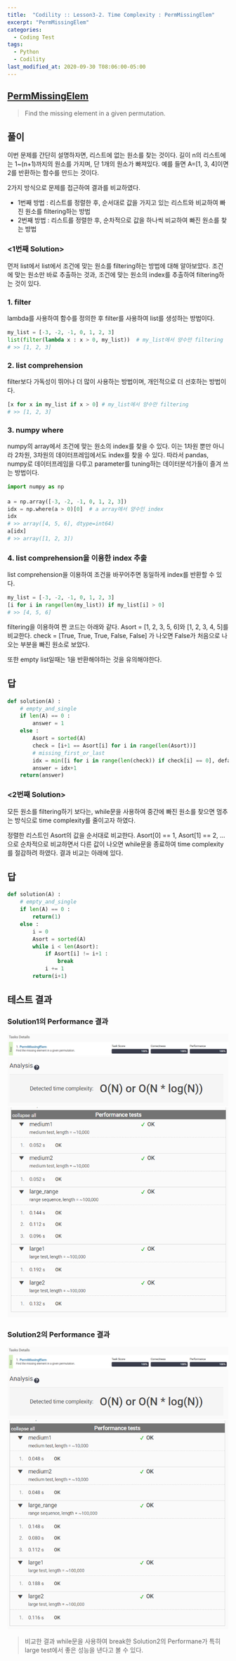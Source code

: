 ```yaml
---
title:  "Codility :: Lesson3-2. Time Complexity : PermMissingElem"
excerpt: "PermMissingElem"
categories:
  - Coding Test
tags:
  - Python
  - Codility
last_modified_at: 2020-09-30 T08:06:00-05:00
---
```


[PermMissingElem](https://app.codility.com/programmers/lessons/3-time_complexity/perm_missing_elem/)
-------------------------
> Find the missing element in a given permutation.


풀이
--------------

이번 문제를 간단히 설명하자면, 리스트에 없는 원소를 찾는 것이다.
길이 n의 리스트에는 1~(n+1)까지의 원소를 가지며, 단 1개의 원소가 빠져있다.
예를 들면 A=[1, 3, 4]이면 2를 반환하는 함수를 만드는 것이다.

2가지 방식으로 문제를 접근하여 결과를 비교하였다.

* 1번째 방법 : 리스트를 정렬한 후, 순서대로 값을 가지고 있는 리스트와 비교하여 빠진 원소를 filtering하는 방법
* 2번째 방법 : 리스트를 정렬한 후, 순차적으로 값을 하나씩 비교하여 빠진 원소를 찾는 방법


### <1번째 Solution>

먼저 list에서 list에서 조건에 맞는 원소를 filtering하는 방법에 대해 알아보았다. 조건에 맞는 원소만 바로 추출하는 것과, 조건에 맞는 원소의 index를 추출하여 filtering하는 것이 있다.


### 1. filter
lambda를 사용하여 함수를 정의한 후 filter를 사용하여 list를 생성하는 방법이다.

```python
my_list = [-3, -2, -1, 0, 1, 2, 3]
list(filter(lambda x : x > 0, my_list))  # my_list에서 양수만 filtering
# >> [1, 2, 3]
```


### 2. list comprehension
filter보다 가독성이 뛰어나 더 많이 사용하는 방법이며, 개인적으로 더 선호하는 방법이다.

```python
[x for x in my_list if x > 0] # my_list에서 양수만 filtering
# >> [1, 2, 3]
```


### 3. numpy where
numpy의 array에서 조건에 맞는 원소의 index를 찾을 수 있다. 이는 1차원 뿐만 아니라 2차원, 3차원의 데이터프레임에서도 index를 찾을 수 있다. 따라서 pandas, numpy로 데이터프레임을 다루고 parameter를 tuning하는 데이터분석가들이 즐겨 쓰는 방법이다.

```python
import numpy as np

a = np.array([-3, -2, -1, 0, 1, 2, 3])
idx = np.where(a > 0)[0]  # a array에서 양수인 index
idx
# >> array([4, 5, 6], dtype=int64)
a[idx]
# >> array([1, 2, 3])
```

### 4. list comprehension을 이용한 index 추출
list comprehension을 이용하여 조건을 바꾸어주면 동일하게 index를 반환할 수 있다.

```Python
my_list = [-3, -2, -1, 0, 1, 2, 3]
[i for i in range(len(my_list)) if my_list[i] > 0]
# >> [4, 5, 6]
```


filtering을 이용하여 짠 코드는 아래와 같다.
Asort = [1, 2, 3, 5, 6]와 [1, 2, 3, 4, 5]를 비교한다.
check = [True, True, True, False, False] 가 나오면
False가 처음으로 나오는 부분을 빠진 원소로 보았다.

또한 empty list일때는 1을 반환해야하는 것을 유의해야한다.


답
--------------

``` python
def solution(A) :
    # empty_and_single
    if len(A) == 0 :
        answer = 1
    else :
        Asort = sorted(A)
        check = [i+1 == Asort[i] for i in range(len(Asort))]
        # missing_first_or_last
        idx = min([i for i in range(len(check)) if check[i] == 0], default=len(A))
        answer = idx+1
    return(answer)
```


### <2번째 Solution>

모든 원소를 filtering하기 보다는, while문을 사용하여 중간에 빠진 원소를 찾으면 멈추는 방식으로 time complexity를 줄이고자 하였다.

정렬한 리스트인 Asort의 값을 순서대로 비교한다. Asort[0] == 1, Asort[1] == 2, ... 으로 순차적으로 비교하면서 다른 값이 나오면 while문을 종료하여 time complexity를 절감하려 하였다. 결과 비교는 아래에 있다.


답
--------------

```Python
def solution(A) :
    # empty_and_single
    if len(A) == 0 :
        return(1)
    else :
        i = 0
        Asort = sorted(A)
        while i < len(Asort):
            if Asort[i] != i+1 :
                break
            i += 1
        return(i+1)
```

테스트 결과
--------------

### Solution1의 Performance 결과
![](assets/codility-images/2020-09-30_lesson3-2-PermMissingElem-ba3eefb8.png)
![](assets/codility-images/2020-09-30_lesson3-2-PermMissingElem-b07c9965.png)
![](assets/codility-images/2020-09-30_lesson3-2-PermMissingElem-98d25a3b.png)


### Solution2의 Performance 결과
![](assets/codility-images/2020-09-30_lesson3-2-PermMissingElem-ba3eefb8.png)
![](assets/codility-images/2020-09-30_lesson3-2-PermMissingElem-b07c9965.png)
![](assets/codility-images/2020-09-30_lesson3-2-PermMissingElem-b3ce4b0f.png)

> 비교한 결과 while문을 사용하여 break한 Solution2의 Performane가 특히 large test에서 좋은 성능을 낸다고 볼 수 있다.
